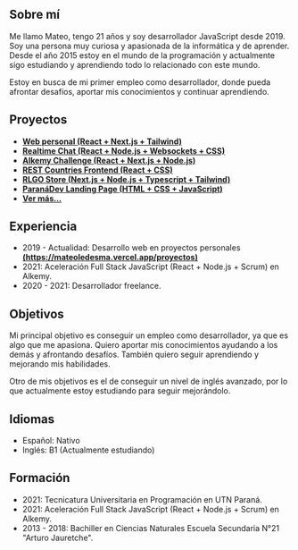 ## Sobre mí

Me llamo Mateo, tengo 21 años y soy desarrollador JavaScript desde 2019. Soy una persona muy curiosa y apasionada de la informática y de aprender. Desde el año 2015 estoy en el mundo de la programación y actualmente sigo estudiando y aprendiendo todo lo relacionado con este mundo.

Estoy en busca de mi primer empleo como desarrollador, donde pueda afrontar desafíos, aportar mis conocimientos y continuar aprendiendo.

## Proyectos

- **[Web personal (React + Next.js + Tailwind)](https://mateoledesma.vercel.app/)**
- **[Realtime Chat (React + Node.js + Websockets + CSS)](https://mateo-14.github.io/react-node-chat-frontend/)**
- **[Alkemy Challenge (React + Next.js + Node.js)](https://sad-hoover-6129f3.netlify.app/login)**
- **[REST Countries Frontend (React + CSS)](https://mateo-14.github.io/react-rest-countries/)**
- **[RLGO Store (Next.js + Node.js + Typescript + Tailwind)](https://rlgo.store/)**
- **[ParanáDev Landing Page (HTML + CSS + JavaScript)](https://nifty-pare-e70c12.netlify.app/)**
- **[Ver más...](https://mateoledesma.vercel.app/projects)**

## Experiencia

- 2019 - Actualidad: Desarrollo web en proyectos personales **[(https://mateoledesma.vercel.app/proyectos)](https://mateoledesma.vercel.app/projects)**
- 2021: Aceleración Full Stack JavaScript (React + Node.js + Scrum) en Alkemy.
- 2020 - 2021: Desarrollador freelance.

## Objetivos

Mi principal objetivo es conseguir un empleo como desarrollador, ya que es algo que me apasiona. Quiero aportar mis conocimientos ayudando a los demás y afrontando desafíos. También quiero seguir aprendiendo y mejorando mis habilidades.

Otro de mis objetivos es el de conseguir un nivel de inglés avanzado, por lo que actualmente estoy estudiando para seguir mejorándolo.

## Idiomas

- Español: Nativo
- Inglés: B1 (Actualmente estudiando)

## Formación

- 2021: Tecnicatura Universitaria en Programación en UTN Paraná.
- 2021: Aceleración Full Stack JavaScript (React + Node.js + Scrum) en Alkemy.
- 2013 - 2018: Bachiller en Ciencias Naturales Escuela Secundaria N°21 "Arturo Jauretche".
